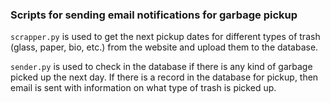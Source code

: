 ### Scripts for sending email notifications for garbage pickup

`scrapper.py` is used to get the next pickup dates for different types of trash (glass, paper, bio, etc.) from the website and upload them to the database.

`sender.py` is used to check in the database if there is any kind of garbage picked up the next day. If there is a record in the database for pickup, then email is sent with information on what type of trash is picked up. 